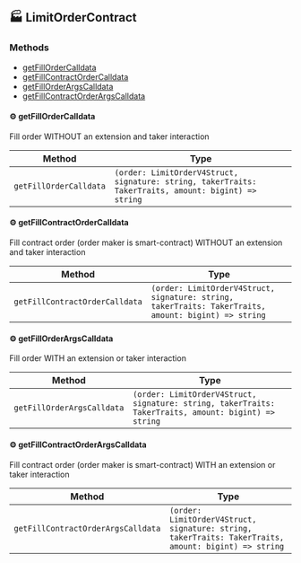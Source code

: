 ## :factory: LimitOrderContract

### Methods

- [getFillOrderCalldata](#gear-getfillordercalldata)
- [getFillContractOrderCalldata](#gear-getfillcontractordercalldata)
- [getFillOrderArgsCalldata](#gear-getfillorderargscalldata)
- [getFillContractOrderArgsCalldata](#gear-getfillcontractorderargscalldata)

#### :gear: getFillOrderCalldata

Fill order WITHOUT an extension and taker interaction

| Method | Type |
| ---------- | ---------- |
| `getFillOrderCalldata` | `(order: LimitOrderV4Struct, signature: string, takerTraits: TakerTraits, amount: bigint) => string` |

#### :gear: getFillContractOrderCalldata

Fill contract order (order maker is smart-contract) WITHOUT an extension and taker interaction

| Method | Type |
| ---------- | ---------- |
| `getFillContractOrderCalldata` | `(order: LimitOrderV4Struct, signature: string, takerTraits: TakerTraits, amount: bigint) => string` |

#### :gear: getFillOrderArgsCalldata

Fill order WITH an extension or taker interaction

| Method | Type |
| ---------- | ---------- |
| `getFillOrderArgsCalldata` | `(order: LimitOrderV4Struct, signature: string, takerTraits: TakerTraits, amount: bigint) => string` |

#### :gear: getFillContractOrderArgsCalldata

Fill contract order (order maker is smart-contract) WITH an extension or taker interaction

| Method | Type |
| ---------- | ---------- |
| `getFillContractOrderArgsCalldata` | `(order: LimitOrderV4Struct, signature: string, takerTraits: TakerTraits, amount: bigint) => string` |
